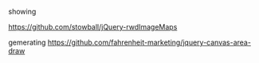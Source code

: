 showing

https://github.com/stowball/jQuery-rwdImageMaps


gemerating
https://github.com/fahrenheit-marketing/jquery-canvas-area-draw